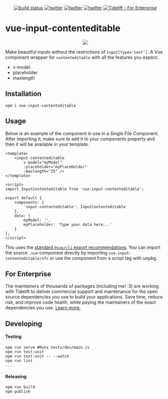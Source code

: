 <p align="center">
    <a href="https://travis-ci.org/Cobertos/vue-input-contenteditable" target="_blank"><img alt="build status" src="https://travis-ci.org/Cobertos/vue-input-contenteditable.svg?branch=master"></a>
    <a href="https://www.npmjs.com/package/vue-input-contenteditable" target="_blank"><img alt="twitter" src="https://img.shields.io/npm/v/vue-input-contenteditable.svg"></a>
    <a href="https://twitter.com/cobertos" target="_blank"><img alt="twitter" src="https://img.shields.io/badge/twitter-%40cobertos-0084b4.svg"></a>
    <a href="https://cobertos.com" target="_blank"><img alt="twitter" src="https://img.shields.io/badge/website-cobertos.com-888888.svg"></a>
    <a href="https://tidelift.com/subscription/pkg/npm-vue-input-contenteditable?utm_source=npm-vue-input-contenteditable&utm_medium=referral&utm_campaign=readme" target="_blank"><img alt="Tidelift - For Enterprise" src="https://img.shields.io/static/v1?logo=data:image/png;base64,iVBORw0KGgoAAAANSUhEUgAAAA4AAAAMCAYAAABSgIzaAAAAAXNSR0IArs4c6QAAAARnQU1BAACxjwv8YQUAAAAJcEhZcwAADsMAAA7DAcdvqGQAAACjSURBVChTrZAxDoJAEEV3oNGCQk6ihYXH8hhehmt4DCoaGwsrE+L4f/LByboQC1/ymM2fmYRdc/chpbSDOSfVq2rkXuHTwG1Bk6Vew8UWboL8gxxmcaatzGyEz0mEDslLEo8zcFT+AXfu4RnyTHnu1V4GQwdVPhzvOGerYKiGF7iXPNdqL4OhDpJpkXRqz/BVc46qka+stPgTf128wUcms0BKbwwmZGRFmSUVAAAAAElFTkSuQmCC&message=For%20Enterprise&color=F6914D&label=%7F"></a>
</p>

# vue-input-contenteditable

<p align="center">
    <img src="https://github.com/Cobertos/vue-input-contenteditable/blob/master/media/vue-input-contenteditable.gif?raw=true">
</p>

Make beautiful inputs without the restrictions of `input[type='text']`. A Vue component wrapper for `contenteditable` with all the features you expect:

 * v-model
 * placeholder
 * maxlength


## Installation

`npm i vue-input-contenteditable`

## Usage

Below is an example of the component in use in a Single File Component. After importing it, make sure to add it to your components property and then it will be available in your template.

```
<template>
    <input-contenteditable
        v-model="myModel"
        :placeholder="myPlaceHolder"
        :maxlength="25" />
</template>

<script>
import InputContenteditable from 'vue-input-contenteditable';

export default {
    components: {
        'input-contenteditable': InputContenteditable
    },
    data: {
        myModel: '',
        myPlaceholder: 'Type your data here...'
    }
};
</script>
```

This uses the [standard `@vue/cli` export recommendations](https://vuejs.org/v2/cookbook/packaging-sfc-for-npm.html). You can import the source `.vue` component directly by importing `vue-input-contenteditable/sfc` or use the component from a script tag with unpkg. 

## For Enterprise

The maintainers of thousands of packages (including me! :3) are working with Tidelift to deliver commercial support and maintenance for the open source dependencies you use to build your applications. Save time, reduce risk, and improve code health, while paying the maintainers of the exact dependencies you use. [Learn more.](https://tidelift.com/subscription/pkg/npm-vue-input-contenteditable?utm_source=npm-vue-input-contenteditable&utm_medium=referral&utm_campaign=readme)

## Developing
#### Testing

```
npm run serve #Runs tests/dev/main.js
npm run test:unit
npm run test:unit -- --watch
npm run lint
...
```

#### Releasing

```
npm run build
npm publish
```
